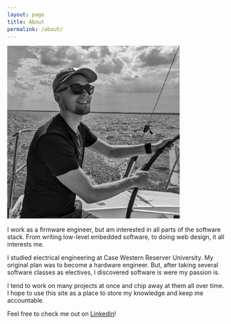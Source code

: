 ```yaml
---
layout: page
title: About
permalink: /about/
---
```

![me on a boat](me.png)

I work as a firmware engineer, but am interested in all parts of the software stack. From writing low-level embedded software, to doing web design, it all interests me.

I studied electrical engineering at Case Western Reserver University. My original plan was to become a hardware engineer. But, after taking several software classes as electives, I discovered software is were my passion is. 

I tend to work on many projects at once and chip away at them all over time. I hope to use this site as a place to store my knowledge and keep me accountable.

Feel free to check me out on [LinkedIn](https://www.linkedin.com/in/nathan-mack-6aa293140?original_referer=https%3A%2F%2Fwww.google.com%2F)!
